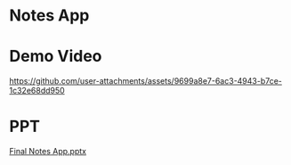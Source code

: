 # Notes App

# Demo Video
https://github.com/user-attachments/assets/9699a8e7-6ac3-4943-b7ce-1c32e68dd950

# PPT
[Final Notes App.pptx](https://github.com/user-attachments/files/20835097/Final.Notes.App.pptx)
